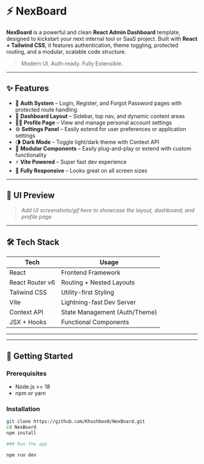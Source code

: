# ⚡ NexBoard

**NexBoard** is a powerful and clean **React Admin Dashboard** template, designed to kickstart your next internal tool or SaaS project. Built with **React + Tailwind CSS**, it features authentication, theme toggling, protected routing, and a modular, scalable code structure.

> Modern UI. Auth-ready. Fully Extensible.

---

## ✨ Features

- 🔐 **Auth System** – Login, Register, and Forgot Password pages with protected route handling
- 🎯 **Dashboard Layout** – Sidebar, top nav, and dynamic content areas
- 🧑‍💼 **Profile Page** – View and manage personal account settings
- ⚙️ **Settings Panel** – Easily extend for user preferences or application settings
- 🌗 **Dark Mode** – Toggle light/dark theme with Context API
- 🧩 **Modular Components** – Easily plug-and-play or extend with custom functionality
- ⚡ **Vite Powered** – Super fast dev experience
- 📱 **Fully Responsive** – Looks great on all screen sizes

---

## 📸 UI Preview

> _Add UI screenshots/gif here to showcase the layout, dashboard, and profile page_

---

## 🛠️ Tech Stack

| Tech           | Usage                     |
|----------------|---------------------------|
| React          | Frontend Framework        |
| React Router v6| Routing + Nested Layouts  |
| Tailwind CSS   | Utility-first Styling     |
| Vite           | Lightning-fast Dev Server |
| Context API    | State Management (Auth/Theme) |
| JSX + Hooks    | Functional Components     |

---


---

## 🚀 Getting Started

### Prerequisites

- Node.js >= 18
- npm or yarn

### Installation

```bash
git clone https://github.com/Khushboo0/NexBoard.git
cd NexBoard
npm install

### Run the app

npm run dev

